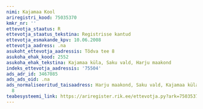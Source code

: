 ```yaml
---
nimi: Kajamaa Kool
ariregistri_kood: 75035370
kmkr_nr: ''
ettevotja_staatus: R
ettevotja_staatus_tekstina: Registrisse kantud
ettevotja_esmakande_kpv: 10.06.2008
ettevotja_aadress: .na
asukoht_ettevotja_aadressis: Tõdva tee 8
asukoha_ehak_kood: 2552
asukoha_ehak_tekstina: Kajamaa küla, Saku vald, Harju maakond
indeks_ettevotja_aadressis: '75504'
ads_adr_id: 3467085
ads_ads_oid: .na
ads_normaliseeritud_taisaadress: Harju maakond, Saku vald, Kajamaa küla, Tõdva tee
  8
teabesysteemi_link: https://ariregister.rik.ee/ettevotja.py?ark=75035370&ref=rekvisiidid
---
```


